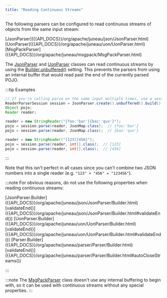 ```yaml
---
title: "Reading Continuous Streams"
---
```


The following parsers can be configured to read continuous streams of objects from the same input stream:

<tree>
<node-0><java-class>[JsonParser]({{API_DOCS}}/org/apache/juneau/json/JsonParser.html)</java-class></node-0>
<node-0><java-class>[UonParser]({{API_DOCS}}/org/apache/juneau/uon/UonParser.html)</java-class></node-0>
<node-0><java-class>[MsgPackParser]({{API_DOCS}}/org/apache/juneau/msgpack/MsgPackParser.html)</java-class></node-0>
</tree>

The [JsonParser]({{API_DOCS}}/org/apache/juneau/json/JsonParser.html) and [UonParser]({{API_DOCS}}/org/apache/juneau/uon/UonParser.html) classes can read continuous streams by using the [Builder.unbuffered()]({{API_DOCS}}/org/apache/juneau/parser/Parser/Builder.html#unbuffered()) setting.
This prevents the parsers from using an internal buffer that would read past the end of the currently parsed POJO.

:::tip Examples
```java
// If you're calling parse on the same input multiple times, use a session instead of the parser directly.
ReaderParserSession session = JsonParser.create().unbuffered().build().createSession();
Object pojo;
Reader reader;

reader = new StringReader("{foo:'bar'}{baz:'qux'}");
pojo = session.parse(reader, JsonMap.class);  // {foo:'bar'}
pojo = session.parse(reader, JsonMap.class);  // {baz:'qux'}

reader = new StringReader("[123][456]");
pojo = session.parse(reader, int[].class);  // [123]
pojo = session.parse(reader, int[].class);  // [456]
```
:::

Note that this isn't perfect in all cases since you can't combine two JSON numbers into a single reader (e.g. `"123" + "456" = "123456"`).

:::note
For obvious reasons, do not use the following properties when reading continuous streams:

<tree>
<node-0><java-class>[JsonParser.Builder]({{API_DOCS}}/org/apache/juneau/json/JsonParser/Builder.html)</java-class></node-0>
<node-1><java-method>[validateEnd()]({{API_DOCS}}/org/apache/juneau/json/JsonParser/Builder.html#validateEnd())</java-method></node-1>
<node-0><java-class>[UonParser.Builder]({{API_DOCS}}/org/apache/juneau/uon/UonParser/Builder.html)</java-class></node-0>
<node-1><java-method>[validateEnd()]({{API_DOCS}}/org/apache/juneau/uon/UonParser/Builder.html#validateEnd())</java-method></node-1>
<node-0><java-class>[Parser.Builder]({{API_DOCS}}/org/apache/juneau/parser/Parser/Builder.html)</java-class></node-0>
<node-1><java-method>[validateEnd()]({{API_DOCS}}/org/apache/juneau/parser/Parser/Builder.html#autoCloseStreams())</java-method></node-1>
</tree>

:::

:::note
The [MsgPackParser]({{API_DOCS}}/org/apache/juneau/msgpack/MsgPackParser.html) class doesn't use any internal buffering to begin with, so it can be used with continuous streams without any special properties.
:::